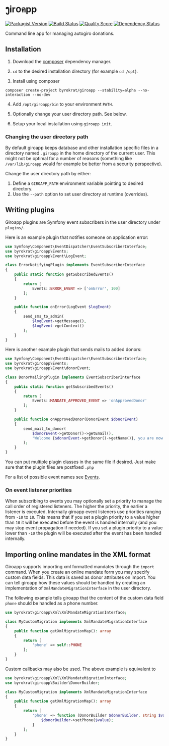 # ງir໐คpp

[![Packagist Version](https://img.shields.io/packagist/v/byrokrat/giroapp.svg?style=flat-square)](https://packagist.org/packages/byrokrat/giroapp)
[![Build Status](https://img.shields.io/travis/byrokrat/giroapp/master.svg?style=flat-square)](https://travis-ci.org/byrokrat/giroapp)
[![Quality Score](https://img.shields.io/scrutinizer/g/byrokrat/giroapp.svg?style=flat-square)](https://scrutinizer-ci.com/g/byrokrat/giroapp)
[![Dependency Status](https://img.shields.io/gemnasium/byrokrat/giroapp.svg?style=flat-square)](https://gemnasium.com/byrokrat/giroapp)

Command line app for managing autogiro donations.

Installation
------------
1. Download the [composer](https://getcomposer.org/) dependency manager.

2. `cd` to the desired installation directory (for example `cd /opt`).

3. Install using composer

```shell
composer create-project byrokrat/giroapp --stability=alpha --no-interaction --no-dev
```

4. Add `/opt/giroapp/bin` to your environment `PATH`.

5. Optionally change your user directory path. See below.

6. Setup your local installation using `giroapp init`.

### Changing the user directory path

By default giroapp keeps database and other installation specific files in a
directory named `.giroapp` in the home directory of the current user. This might
not be optimal for a number of reasons (something like `/var/lib/giroapp` would
for example be better from a security perspective).

Change the user directory path by either:

1. Define a `GIROAPP_PATH` environment variable pointing to desired directory.
1. Use the `--path` option to set user directory at runtime (overrides).

Writing plugins
---------------
Giroapp plugins are Symfony event subscribers in the user directory under `plugins/`.

Here is an example plugin that notifies someone on application error:

```php
use Symfony\Component\EventDispatcher\EventSubscriberInterface;
use byrokrat\giroapp\Events;
use byrokrat\giroapp\Event\LogEvent;

class ErrorNotifyingPlugin implements EventSubscriberInterface
{
    public static function getSubscribedEvents()
    {
        return [
            Events::ERROR_EVENT => ['onError', 100]
        ];
    }

    public function onError(LogEvent $logEvent)
    {
        send_sms_to_admin(
            $logEvent->getMessage(),
            $logEvent->getContext()
        );
    }
}
```

Here is another example plugin that sends mails to added donors:

```php
use Symfony\Component\EventDispatcher\EventSubscriberInterface;
use byrokrat\giroapp\Events;
use byrokrat\giroapp\Event\donorEvent;

class DonorMailingPlugin implements EventSubscriberInterface
{
    public static function getSubscribedEvents()
    {
        return [
            Events::MANDATE_APPROVED_EVENT => 'onApprovedDonor'
        ];
    }

    public function onApprovedDonor(DonorEvent $donorEvent)
    {
        send_mail_to_donor(
            $donorEvent->getDonor()->getEmail(),
            "Welcome {$donorEvent->getDonor()->getName()}, you are now a donor!"
        );
    }
}
```

You can put multiple plugin classes in the same file if desired. Just make sure
that the plugin files are postfixed `.php`

For a list of possible event names see [Events](src/Events.php).

### On event listener priorities

When subscribing to events you may optionally set a priority to manage the call
order of registered listeners. The higher the priority, the earlier a listener
is executed. Internally giroapp event listeners use priorities ranging from `-10`
to `10`. This means that if you set a plugin priority to a value higher than `10`
it will be executed before the event is handled internally (and you may stop
event propagation if needed). If you set a plugin priority to a value lower than
`-10` the plugin will be executed after the event has been handled internally.

## Importing online mandates in the XML format

Giroapp supports importing xml formatted mandates through the `import` command.
When you create an online mandate form you may specify custom data fields. This
data is saved as donor attributes on import. You can tell giroapp how these
values should be handled by creating an implementation of
`XmlMandateMigrationInterface` in the user directory.

The following example tells giroapp that the content of the custom data field
`phone` should be handled as a phone number.

```php
use byrokrat\giroapp\Xml\XmlMandateMigrationInterface;

class MyCustomMigration implements XmlMandateMigrationInterface
{
    public function getXmlMigrationMap(): array
    {
        return [
            'phone' => self::PHONE
        ];
    }
}
```

Custom callbacks may also be used. The above example is equivalent to

```php
use byrokrat\giroapp\Xml\XmlMandateMigrationInterface;
use byrokrat\giroapp\Builder\DonorBuilder;

class MyCustomMigration implements XmlMandateMigrationInterface
{
    public function getXmlMigrationMap(): array
    {
        return [
            'phone' => function (DonorBuilder $donorBuilder, string $value) {
                $donorBuilder->setPhone($value);
            }
        ];
    }
}
```
